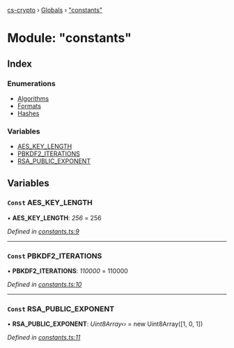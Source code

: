 [cs-crypto](../README.md) › [Globals](../globals.md) › ["constants"](_constants_.md)

# Module: "constants"

## Index

### Enumerations

* [Algorithms](../enums/_constants_.algorithms.md)
* [Formats](../enums/_constants_.formats.md)
* [Hashes](../enums/_constants_.hashes.md)

### Variables

* [AES_KEY_LENGTH](_constants_.md#const-aes_key_length)
* [PBKDF2_ITERATIONS](_constants_.md#const-pbkdf2_iterations)
* [RSA_PUBLIC_EXPONENT](_constants_.md#const-rsa_public_exponent)

## Variables

### `Const` AES_KEY_LENGTH

• **AES_KEY_LENGTH**: *256* = 256

*Defined in [constants.ts:9](https://github.com/very-amused/CS-crypto/blob/0da3b16/src/constants.ts#L9)*

___

### `Const` PBKDF2_ITERATIONS

• **PBKDF2_ITERATIONS**: *110000* = 110000

*Defined in [constants.ts:10](https://github.com/very-amused/CS-crypto/blob/0da3b16/src/constants.ts#L10)*

___

### `Const` RSA_PUBLIC_EXPONENT

• **RSA_PUBLIC_EXPONENT**: *Uint8Array‹›* = new Uint8Array([1, 0, 1])

*Defined in [constants.ts:11](https://github.com/very-amused/CS-crypto/blob/0da3b16/src/constants.ts#L11)*
